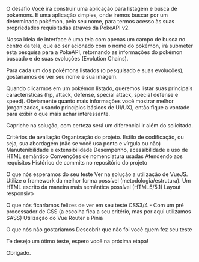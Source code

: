 O desafio
Você irá construir uma aplicação para listagem e busca de pokemons. É uma aplicação simples, onde iremos buscar por um determinado pokémon, pelo seu nome, para termos acesso às suas propriedades requisitadas através da PokeAPI v2.


Nossa ideia de interface é uma tela com apenas um campo de busca no centro da tela, que ao ser acionado com o nome do pokémon, irá submeter esta pesquisa para a PokeAPI, retornando as informações do pokémon buscado e de suas evoluções (Evolution Chains).


Para cada um dos pokémons listados (o pesquisado e suas evoluções), gostaríamos de ver seu nome e sua imagem.


Quando clicarmos em um pokémon listado, queremos listar suas principais características (hp, attack, defense, special attack, special defense e speed). Obviamente quanto mais informações você mostrar melhor (organizadas, usando princípios básicos de UI/UX), então fique a vontade para exibir o que mais achar interessante.

Capriche na solução, com certeza será um diferencial ir além do solicitado.


Critérios de avaliação
Organização do projeto.
Estilo de codificação, ou seja, sua abordagem (não se você usa ponto e vírgula ou não)
Manutenibilidade e extensibilidade
Desempenho, acessibilidade e uso de HTML semântico
Convenções de nomenclatura usadas
Atendendo aos requisitos
Histórico de commits no repositório do projeto


O que nós esperamos do seu teste
Ver na solução a utilização de VueJS. Utilize o framework da melhor forma possível (metodologia/estrutura).
Um HTML escrito da maneira mais semântica possível (HTML5/5.1)
Layout responsivo


O que nós ficaríamos felizes de ver em seu teste
CSS3/4 - Com um pré processador de CSS (a escolha fica a seu critério, mas por aqui utilizamos SASS)
Utilização do Vue Router e Pinia


O que nós não gostaríamos
Descobrir que não foi você quem fez seu teste

Te desejo um ótimo teste, espero você na próxima etapa!

Obrigado.